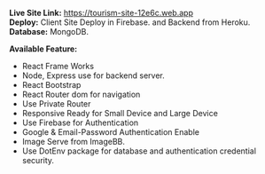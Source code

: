 <b>Live Site Link:</b> https://tourism-site-12e6c.web.app
</br> 
<b>Deploy:</b> Client Site Deploy in Firebase. and Backend from Heroku.
<b>Database:</b> MongoDB.

<b>Available Feature:</b>
<ul>
    <li> React Frame Works</li>
    <li> Node, Express use for backend server.</li>
    <li> React Bootstrap</li>
    <li> React Router dom for navigation</li>
    <li> Use Private Router</li>
    <li> Responsive Ready for Small Device and Large Device</li>
    <li> Use Firebase for Authentication</li>
    <li> Google & Email-Password Authentication Enable</li>
    <li> Image Serve from ImageBB.</li>
    <li> Use DotEnv package for database and authentication credential security.</li>
</ul>
